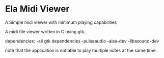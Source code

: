 # Ela Midi Viewer
A Simple midi viewer with minimum playing capabilities

A midi file viewer written in C using gtk.

dependencies:
  -all gtk dependencies
  -pulseaudio
  -alas-dev
  -libasound-dev
  
  note that the application is not able to play multiple notes at the same time.
